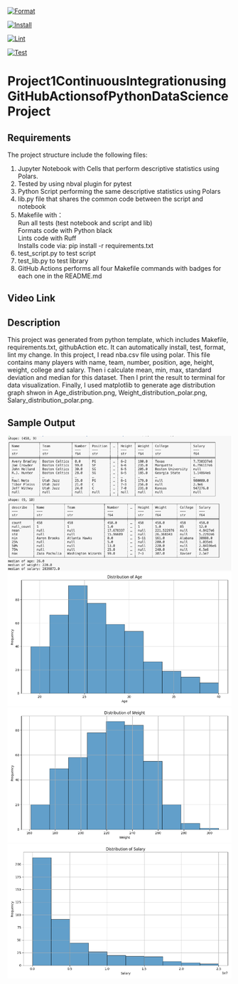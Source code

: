 [![Format](https://github.com/nogibjj/Project1ContinuousIntegrationusingGitHubActionsofPythonDataScienceProject/actions/workflows/format.yml/badge.svg)](https://github.com/nogibjj/Project1ContinuousIntegrationusingGitHubActionsofPythonDataScienceProject/actions/workflows/format.yml)

[![Install](https://github.com/nogibjj/Project1ContinuousIntegrationusingGitHubActionsofPythonDataScienceProject/actions/workflows/install.yml/badge.svg)](https://github.com/nogibjj/Project1ContinuousIntegrationusingGitHubActionsofPythonDataScienceProject/actions/workflows/install.yml)

[![Lint](https://github.com/nogibjj/Project1ContinuousIntegrationusingGitHubActionsofPythonDataScienceProject/actions/workflows/lint.yml/badge.svg)](https://github.com/nogibjj/Project1ContinuousIntegrationusingGitHubActionsofPythonDataScienceProject/actions/workflows/lint.yml)

[![Test](https://github.com/nogibjj/Project1ContinuousIntegrationusingGitHubActionsofPythonDataScienceProject/actions/workflows/test.yml/badge.svg)](https://github.com/nogibjj/Project1ContinuousIntegrationusingGitHubActionsofPythonDataScienceProject/actions/workflows/test.yml)
# Project1ContinuousIntegrationusingGitHubActionsofPythonDataScienceProject
## Requirements
The project structure include the following files:<br>
1. Jupyter Notebook with Cells that perform descriptive statistics using Polars.<br>
2. Tested by using nbval plugin for pytest<br>
3. Python Script performing the same descriptive statistics using Polars<br>
4. lib.py file that shares the common code between the script and notebook<br>
5. Makefile with：<br>
    Run all tests (test notebook and script and lib)<br>
    Formats code with Python black<br>
    Lints code with Ruff<br>
    Installs code via:  pip install -r requirements.txt<br>
6. test_script.py to test script<br>
7. test_lib.py to test library<br>
8. GitHub Actions performs all four Makefile commands with badges for each one in the README.md

## Video Link


## Description
This project was generated from python template, which includes Makefile, requirements.txt, githubAction etc. It can automatically install, test, format, lint my change.
In this project, I read nba.csv file using polar. This file contains many players with name, team, number, position, age, height, weight, college and salary. Then i calculate mean, min, max, standard deviation and median for this dataset. Then I print the result to terminal for data visualization. Finally, I used matplotlib to generate age distribution graph shwon in Age_distribution.png, Weight_distribution_polar.png, Salary_distribution_polar.png.

## Sample Output
![result](sample.png)
![Age_distribution](Age_distribution_polar.png)
![Weight_distribution](Weight_distribution_polar.png)
![Salary_distribution](Salary_distribution_polar.png)